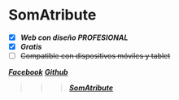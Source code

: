 # SomAtribute

- [x] ***Web con diseño PROFESIONAL***
- [x] ***Gratis***
- [ ] ~~Compatible con dispositivos móviles y tablet~~

***[Facebook](https://facebook.com/SomAtribute)***
***[Github](https://github.com/SomAtri)***

>>>***[SomAtribute](https://somatribute.000webhostapp.com/)***
